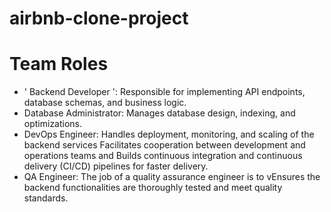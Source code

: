 # airbnb-clone-project

# Team Roles
* ' Backend Developer ': Responsible for implementing API endpoints, database schemas, and business logic.
* Database Administrator: Manages database design, indexing, and optimizations.
* DevOps Engineer: Handles deployment, monitoring, and scaling of the backend services Facilitates cooperation between development and operations teams and Builds continuous integration and continuous delivery (CI/CD) pipelines for faster delivery.
* QA Engineer: The job of a quality assurance engineer is to vEnsures the backend functionalities are thoroughly tested and meet quality standards.
